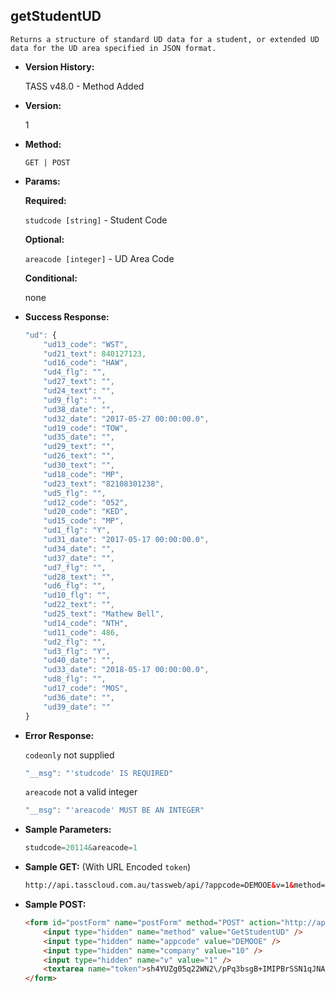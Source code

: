**getStudentUD**
----
	Returns a structure of standard UD data for a student, or extended UD data for the UD area specified in JSON format.

* **Version History:**

    TASS v48.0 - Method Added

* **Version:**

	1

* **Method:**

	`GET | POST`
  
* **Params:**

   **Required:**
 
	`studcode [string]` - Student Code                    

   **Optional:**

	`areacode [integer]` - UD Area Code

   **Conditional:**

	none

* **Success Response:**

    ```javascript
    "ud": {
		"ud13_code": "WST",
		"ud21_text": 840127123,
		"ud16_code": "HAW",
		"ud4_flg": "",
		"ud27_text": "",
		"ud24_text": "",
		"ud9_flg": "",
		"ud38_date": "",
		"ud32_date": "2017-05-27 00:00:00.0",
		"ud19_code": "TOW",
		"ud35_date": "",
		"ud29_text": "",
		"ud26_text": "",
		"ud30_text": "",
		"ud18_code": "MP",
		"ud23_text": "82108301238",
		"ud5_flg": "",
		"ud12_code": "052",
		"ud20_code": "KED",
		"ud15_code": "MP",
		"ud1_flg": "Y",
		"ud31_date": "2017-05-17 00:00:00.0",
		"ud34_date": "",
		"ud37_date": "",
		"ud7_flg": "",
		"ud28_text": "",
		"ud6_flg": "",
		"ud10_flg": "",
		"ud22_text": "",
		"ud25_text": "Mathew Bell",
		"ud14_code": "NTH",
		"ud11_code": 486,
		"ud2_flg": "",
		"ud3_flg": "Y",
		"ud40_date": "",
		"ud33_date": "2018-05-17 00:00:00.0",
		"ud8_flg": "",
		"ud17_code": "MOS",
		"ud36_date": "",
		"ud39_date": ""
	}
    ```
 
* **Error Response:**

    `codeonly` not supplied
    ```javascript
    "__msg": "'studcode' IS REQUIRED"
    ```

    `areacode` not a valid integer
    ```javascript
    "__msg": "'areacode' MUST BE AN INTEGER"
    ```
    
* **Sample Parameters:**

	```javascript
	studcode=20114&areacode=1
	```

* **Sample GET:** (With URL Encoded `token`)

	```HTML
	http://api.tasscloud.com.au/tassweb/api/?appcode=DEMOOE&v=1&method=GetStudentUD&token=sh4YUZg05q22WN2%2FpPq3bsgB%2BIMIPBrSSN1qJNA5BJQ%3D&company=10
	```
  
* **Sample POST:**

	```HTML
	<form id="postForm" name="postForm" method="POST" action="http://api.tasscloud.com.au/tassweb/api/">
		<input type="hidden" name="method" value="GetStudentUD" />
		<input type="hidden" name="appcode" value="DEMOOE" />
		<input type="hidden" name="company" value="10" />
		<input type="hidden" name="v" value="1" />
		<textarea name="token">sh4YUZg05q22WN2\/pPq3bsgB+IMIPBrSSN1qJNA5BJQ=</textarea>
	</form>
	```